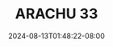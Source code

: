 --- 
title: "ARACHU 33"
description: "video  video bokep ARACHU 33 yandex durasi panjang terbaru"
date: 2024-08-13T01:48:22-08:00
file_code: "qq4smvvmly56"
draft: false
cover: "z0x55656yrotwy6e.jpg"
tags: ["ARACHU", "bokep-indo", "bokep-viral", "bokep-ig"]
length: 8
fld_id: "1483117"
foldername: "Arachu update"
categories: ["Arachu update"]
views: 0
---